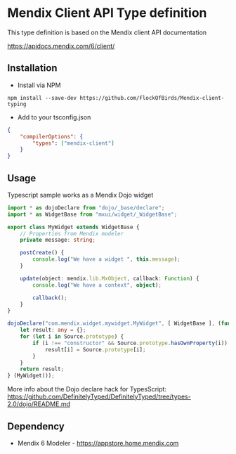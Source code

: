 # Mendix Client API Type definition

This type definition is based on the Mendix client API documentation

https://apidocs.mendix.com/6/client/

## Installation
 * Install via NPM

`npm install --save-dev https://github.com/FlockOfBirds/Mendix-client-typing`

 * Add to your tsconfig.json
```json
{
    "compilerOptions": {
        "types": ["mendix-client"]
    }
}
```

## Usage
Typescript sample works as a Mendix Dojo widget

```ts
import * as dojoDeclare from "dojo/_base/declare";
import * as WidgetBase from "mxui/widget/_WidgetBase";

export class MyWidget extends WidgetBase {
    // Properties from Mendix modeler
    private message: string;

    postCreate() {
        console.log("We have a widget ", this.message);
    }

    update(object: mendix.lib.MxObject, callback: Function) {
        console.log("We have a context", object);

        callback();
    }
}

dojoDeclare("com.mendix.widget.mywidget.MyWidget", [ WidgetBase ], (function (Source: any) {
    let result: any = {};
    for (let i in Source.prototype) {
        if (i !== "constructor" && Source.prototype.hasOwnProperty(i)) {
            result[i] = Source.prototype[i];
        }
    }
    return result;
} (MyWidget)));
```
More info about the Dojo declare hack for TypesScript: https://github.com/DefinitelyTyped/DefinitelyTyped/tree/types-2.0/dojo/README.md 

## Dependency
 * Mendix 6 Modeler - https://appstore.home.mendix.com
